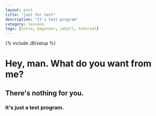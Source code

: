 ```yaml
---
layout: post
title: "just for test"
description: "It's test program"
category: lessons 
tags: [intro, beginner, jekyll, tutorial]
---
```

{% include JB/setup %}

# Hey, man. What do you want from me?
## There's nothing for you.
### It's just a test program.
